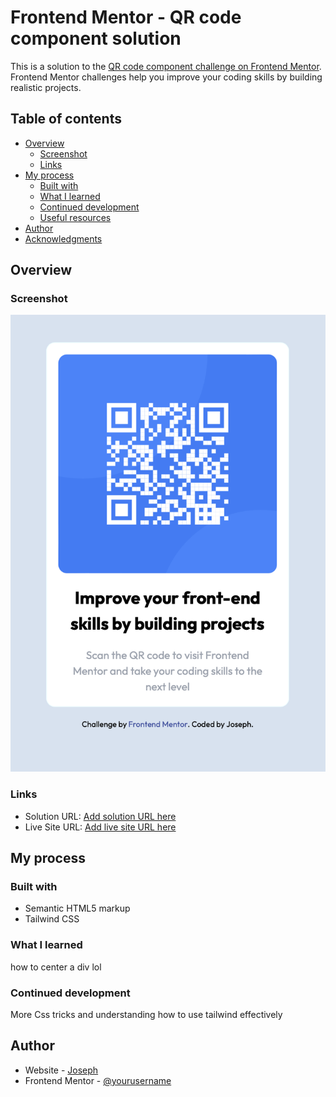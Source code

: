 # Frontend Mentor - QR code component solution

This is a solution to the [QR code component challenge on Frontend Mentor](https://www.frontendmentor.io/challenges/qr-code-component-iux_sIO_H). Frontend Mentor challenges help you improve your coding skills by building realistic projects. 

## Table of contents

- [Overview](#overview)
  - [Screenshot](#screenshot)
  - [Links](#links)
- [My process](#my-process)
  - [Built with](#built-with)
  - [What I learned](#what-i-learned)
  - [Continued development](#continued-development)
  - [Useful resources](#useful-resources)
- [Author](#author)
- [Acknowledgments](#acknowledgments)


## Overview

### Screenshot

![](./screenshot.png)


### Links

- Solution URL: [Add solution URL here](https://github.com/josephk-O/first-frontend-mentor-project.github.io)
- Live Site URL: [Add live site URL here](https://first-frontend-mentor-project.vercel.app)

## My process

### Built with

- Semantic HTML5 markup
- Tailwind CSS


### What I learned

how to center a div lol

### Continued development

More Css tricks and understanding how to use tailwind effectively


## Author

- Website - [Joseph](https://www.kayjoseph.site)
- Frontend Mentor - [@yourusername](https://www.frontendmentor.io/profile/josephk)
